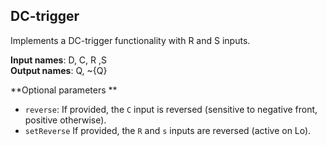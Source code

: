 ## DC-trigger

Implements a DC-trigger functionality with R and S inputs.

**Input names**: D, C, R ,S  
**Output names**: Q, ~{Q}

**Optional parameters **

- `reverse`: If provided, the `C` input is reversed (sensitive to negative front, positive otherwise).
- `setReverse` If provided, the `R` and `s` inputs are reversed (active on Lo). 